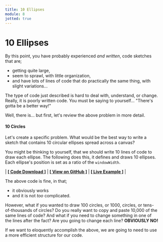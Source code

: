 ```yaml
---
title: 10 Ellipses
module: 8
jotted: true
---
```


# 10 Ellipses

By this point, you have probably experienced _and written_, code sketches that are;

- getting quite large,
- seem to sprawl, with little organization,
- and have lots of lines of code that do practically the same thing, with slight variations...

The type of code just described is hard to deal with, understand, or change. Really, it is poorly written code. You must be saying to yourself... "There's gotta be a better way!"

Well, there is... but first, let's review the above problem in more detail.

#### 10 Circles

Let's create a specific problem. What would be the best way to write a sketch that contains 10 circular ellipses spread across a canvas?

You might be thinking to yourself, that we should write 10 lines of code to draw each ellipse. The following does this, it defines and draws 10 ellipses. Each ellipse's position is set as a ratio of the `windowWidth`.


<div id="jotted-demo-1" class="jotted-theme-stacked"></div>

<script>
    new Jotted(document.querySelector("#jotted-demo-1"), {
    files: [
        {
            type: "js",
            hide: false,
            url:"https://raw.githubusercontent.com/Montana-Media-Arts/120_CreativeCoding/master/lecture_code/08/01_for_wrong_01/sketch.js"
        },
        {
            type: "html",
            hide: true,
            url:"../../../p5_resources/index.html"
        }
    ],
    showBlank: false,
    showResult: true,
    plugins: [
        { name: 'ace', options: { "maxLines": 100 } },
        // { name: 'console', options: { autoClear: true } },
    ]
});
</script>

| [**[ Code Download ]**](https://github.com/Montana-Media-Arts/120_CreativeCoding/raw/master/lecture_code/08/01_for_wrong_01/01_for_wrong_01.zip) | [**[ View on GitHub ]**](https://github.com/Montana-Media-Arts/120_CreativeCoding/raw/master/lecture_code/08/01_for_wrong_01/) | [**[ Live Example ]**](https://montana-media-arts.github.io/120_CreativeCoding/lecture_code/08/01_for_wrong_01/) |


The above code is fine, in that;

- it obviously works
- and it is not _too_ complicated.

However, what if you wanted to draw 100 circles, or 1000, circles, or tens-of-thousands of circles? Do you really want to copy and paste 10,000 of the same lines of code? And what if you need to change something in one of the lines after the fact? Are you going to change each line? **OBVIOUSLY NO!**

If we want to eloquently accomplish the above, we are going to need to use a more efficient structure for our code.
